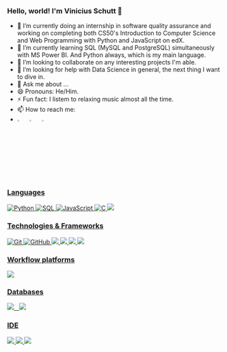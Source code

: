 ### Hello, world! I'm Vinicius Schutt 👋

- 🔭 I’m currently doing an internship in software quality assurance and working on completing both CS50's Introduction to Computer Science and Web Programming with Python and JavaScript on edX.
- 🌱 I’m currently learning SQL (MySQL and PostgreSQL) simultaneously with MS Power BI. And Python always, which is my main language.
- 👯 I’m looking to collaborate on any interesting projects I'm able.
- 🤔 I’m looking for help with Data Science in general, the next thing I want to dive in.
- 💬 Ask me about ...
- 😄 Pronouns: He/Him.
- ⚡ Fun fact: I listem to relaxing music almost all the time.
- 📫 How to reach me: 
- [<img src="https://img.icons8.com/color/48/000000/linkedin.png" width="3.5%"/>](https://www.linkedin.com/in/vinícius-schütt) &nbsp;
[<img src="https://img.icons8.com/fluent/48/000000/facebook-new.png" width="3.5%"/>](https://www.facebook.com/vinicius.schiitt.7) &nbsp;
<a href="mailto:viniciuschutt@gmail.com"> <img src="https://img.icons8.com/fluent/48/000000/gmail.png" width="3.5%"/> 

### Languages
![Python](https://img.shields.io/badge/-Python-000?&logo=Python)
![SQL](https://img.shields.io/badge/-SQL-000?&logo=MySQL)
![JavaScript](https://img.shields.io/badge/-JavaScript-000?&logo=JavaScript)
![C](https://img.shields.io/badge/-C-000?&logo=C)
<img src="https://img.shields.io/badge/json-5E5C5C?style=for-the-badge&logo=json&logoColor=white">

### Technologies & Frameworks

![Git](https://img.shields.io/badge/-Git-222222?style=flat&logo=git&logoColor=F05032)
![GitHub](https://img.shields.io/badge/-GitHub-222222?style=flat&logo=github&logoColor=181717)
<img src ="https://img.shields.io/badge/PowerBI-F2C811?style=for-the-badge&logo=Power%20BI&logoColor=white"> 
<img src ="https://img.shields.io/badge/circleci-343434?style=for-the-badge&logo=circleci&logoColor=white">
<img src ="https://img.shields.io/badge/Electron-2B2E3A?style=for-the-badge&logo=electron&logoColor=9FEAF9">
<img src ="https://img.shields.io/badge/Postman-FF6C37?style=for-the-badge&logo=Postman&logoColor=white">
  
### Workflow platforms
<img src ="https://img.shields.io/badge/Jira-0052CC?style=for-the-badge&logo=Jira&logoColor=white">
  
### Databases

<img src="https://img.shields.io/badge/MySQL-00000F?style=for-the-badge&logo=mysql&logoColor=white"> &nbsp;
<img src="https://img.shields.io/badge/PostgreSQL-316192?style=for-the-badge&logo=postgresql&logoColor=white">

### IDE
<img src="https://img.shields.io/badge/PyCharm-000000.svg?&style=for-the-badge&logo=PyCharm&logoColor=white">
<img src="https://img.shields.io/badge/Visual_Studio_Code-0078D4?style=for-the-badge&logo=visual%20studio%20code&logoColor=white">

<img src = "https://github-readme-stats.vercel.app/api?username=ViniciusSchutt&&show_icons=true&title_color=ffffff&icon_color=bb2acf&text_color=daf7dc&bg_color=151515">


